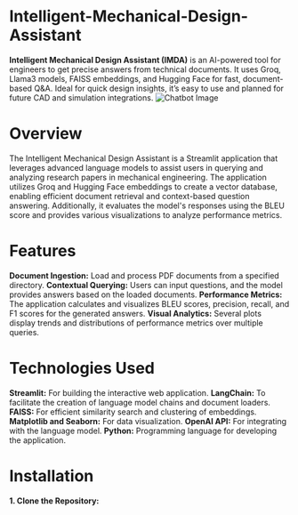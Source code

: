 # Intelligent-Mechanical-Design-Assistant
**Intelligent Mechanical Design Assistant (IMDA)** is an AI-powered tool for engineers to get precise answers from technical documents. It uses Groq, Llama3 models, FAISS embeddings, and Hugging Face for fast, document-based Q&amp;A. Ideal for quick design insights, it’s easy to use and planned for future CAD and simulation integrations.
![Chatbot Image](https://snapengage.com/wp-content/uploads/2020/11/bpos-survive-the-ai-revolution.jpg)


# Overview
The Intelligent Mechanical Design Assistant is a Streamlit application that leverages advanced language models to assist users in querying and analyzing research papers in mechanical engineering. The application utilizes Groq and Hugging Face embeddings to create a vector database, enabling efficient document retrieval and context-based question answering. Additionally, it evaluates the model's responses using the BLEU score and provides various visualizations to analyze performance metrics.

# Features
**Document Ingestion:** Load and process PDF documents from a specified directory.
**Contextual Querying:** Users can input questions, and the model provides answers based on the loaded documents.
**Performance Metrics:** The application calculates and visualizes BLEU scores, precision, recall, and F1 scores for the generated answers.
**Visual Analytics:** Several plots display trends and distributions of performance metrics over multiple queries.

# Technologies Used
**Streamlit:** For building the interactive web application.
**LangChain:** To facilitate the creation of language model chains and document loaders.
**FAISS:** For efficient similarity search and clustering of embeddings.
**Matplotlib and Seaborn:** For data visualization.
**OpenAI API:** For integrating with the language model.
**Python:** Programming language for developing the application.

# Installation
**1. Clone the Repository:**
```
